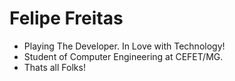 # Felipe Freitas
* Playing The Developer. In Love with Technology!
* Student of Computer Engineering at CEFET/MG.
* Thats all Folks!
